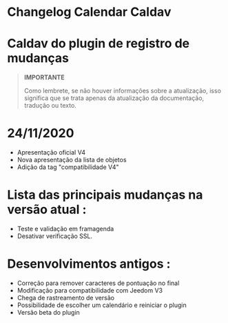 # Changelog Calendar Caldav

# Caldav do plugin de registro de mudanças

>**IMPORTANTE**
>
>Como lembrete, se não houver informações sobre a atualização, isso significa que se trata apenas da atualização da documentação, tradução ou texto.

# 24/11/2020

- Apresentação oficial V4
- Nova apresentação da lista de objetos
- Adição da tag "compatibilidade V4"

# Lista das principais mudanças na versão atual :

- Teste e validação em framagenda
- Desativar verificação SSL.

# Desenvolvimentos antigos :

- Correção para remover caracteres de pontuação no final
- Modificação para compatibilidade com Jeedom V3
- Chega de rastreamento de versão
- Possibilidade de escolher um calendário e reiniciar o plugin
- Versão beta do plugin
